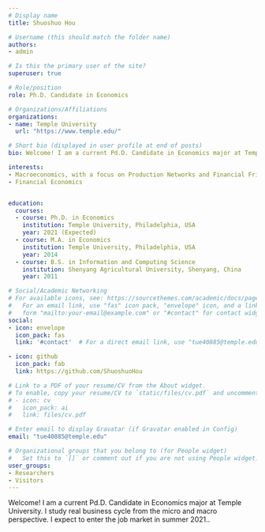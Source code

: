```yaml
---
# Display name
title: Shuoshuo Hou

# Username (this should match the folder name)
authors:
- admin

# Is this the primary user of the site?
superuser: true

# Role/position
role: Ph.D. Candidate in Economics

# Organizations/Affiliations
organizations:
- name: Temple University
  url: "https://www.temple.edu/"

# Short bio (displayed in user profile at end of posts)
bio: Welcome! I am a current Pd.D. Candidate in Economics major at Temple University. I study real business cycle from the micro and macro perspective. I expect to enter the job market in summer 2021.

interests:
- Macroeconomics, with a focus on Production Networks and Financial Frictions
- Financial Economics


education:
  courses:
  - course: Ph.D. in Economics 
    institution: Temple University, Philadelphia, USA
    year: 2021 (Expected)
  - course: M.A. in Economics
    institution: Temple University, Philadelphia, USA
    year: 2014
  - course: B.S. in Information and Computing Science
    institution: Shenyang Agricultural University, Shenyang, China
    year: 2011

# Social/Academic Networking
# For available icons, see: https://sourcethemes.com/academic/docs/page-builder/#icons
#   For an email link, use "fas" icon pack, "envelope" icon, and a link in the
#   form "mailto:your-email@example.com" or "#contact" for contact widget.
social:
- icon: envelope
  icon_pack: fas
  link: '#contact'  # For a direct email link, use "tue40885@temple.edu".

- icon: github
  icon_pack: fab
  link: https://github.com/ShuoshuoHou  

# Link to a PDF of your resume/CV from the About widget.
# To enable, copy your resume/CV to `static/files/cv.pdf` and uncomment the lines below.
# - icon: cv
#   icon_pack: ai
#   link: files/cv.pdf

# Enter email to display Gravatar (if Gravatar enabled in Config)
email: "tue40885@temple.edu"

# Organizational groups that you belong to (for People widget)
#   Set this to `[]` or comment out if you are not using People widget.
user_groups:
- Researchers
- Visitors
---
```


Welcome! I am a current Pd.D. Candidate in Economics major at Temple University. I study real business cycle from the micro and macro perspective. I expect to enter the job market in summer 2021..
